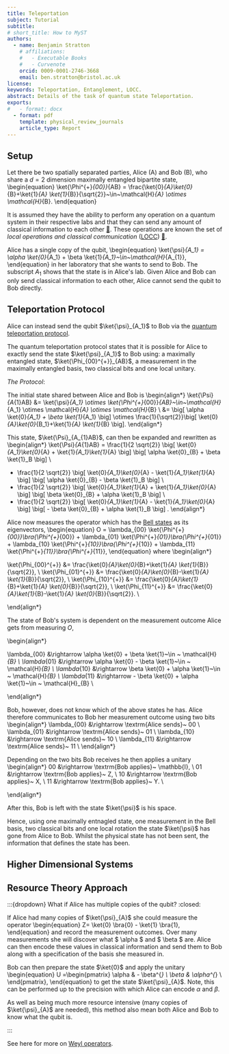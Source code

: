 ```yaml
---
title: Teleportation
subject: Tutorial
subtitle: 
# short_title: How to MyST
authors:
  - name: Benjamin Stratton
    # affiliations:
    #   - Executable Books
    #   - Curvenote
    orcid: 0009-0001-2746-3668
    email: ben.stratton@bristol.ac.uk
license: 
keywords: Teleportation, Entanglement, LOCC.  
abstract: Details of the task of quantum state Teleportation.   
exports:
#   - format: docx
  - format: pdf
    template: physical_review_journals
    article_type: Report
---
```


## Setup 

Let there be two spatially separated parties, Alice (A) and Bob (B), who share a $d=2$ dimension maximally entangled bipartite state,
\begin{equation}
\ket{\Phi^{+}_{00}}_{AB} = \frac{\ket{0}_{A}\ket{0}_{B}+\ket{1}_{A} \ket{1}_{B}}{\sqrt{2}}~\in~\mathcal{H}_{A} \otimes \mathcal{H}_{B}.
\end{equation}

It is assumed they have the ability to perform any operation on a quantum system in their respective labs and that they can send any amount of classical information to each other [💭](#classical_information_quantum_info_glossary). These operations are known the set of *local operations and classical communication* ([LOCC](https://en.wikipedia.org/wiki/LOCC)) [💭](#LOCC_quantum_info_glossary).

Alice has a single copy of the qubit,
\begin{equation}
\ket{\psi}_{A_1} = \alpha \ket{0}_{A_1} + \beta \ket{1}_{A_1}~\in~\mathcal{H}_{A_{1}},
\end{equation}
in her laboratory that she wants to send to Bob. The subscript $A_1$ shows that the state is in Alice's lab. Given Alice and Bob can only send classical information to each other, Alice cannot send the qubit to Bob directly. 


## Teleportation Protocol

Alice can instead send the qubit $\ket{\psi}_{A_1}$ to Bob via the [quantum teleportation protocol](10.1103/PhysRevLett.70.1895).  

The quantum teleportation protocol states that it is possible for Alice to exactly send the state $\ket{\psi}_{A_1}$ to Bob using: a maximally entangled state, $\ket{\Phi_{00}^{+}}_{AB}$, a measurement in the maximally entangled basis, two classical bits and one local unitary.  

*The Protocol*: 

The initial state shared between Alice and Bob is
\begin{align*}
\ket{\Psi}_{A_{1}AB} &= \ket{\psi}_{A_1} \otimes \ket{\Phi^{+}_{00}}_{AB}~\in~\mathcal{H}_{A_1} \otimes \mathcal{H}_{A} \otimes \mathcal{H}_{B} \\
&= \big[ \alpha \ket{0}_{A_1} + \beta \ket{1}_{A_1} \big] \otimes \frac{1}{\sqrt{2}}\big[ \ket{0}_{A}\ket{0}_{B_1}+\ket{1}_{A} \ket{1}_{B} \big].
\end{align*} 

This state, $\ket{\Psi}_{A_{1}AB}$, can then be expanded and rewritten as 
\begin{align*}
\ket{\Psi}_{A_{1}AB} = \frac{1}{2 \sqrt{2}} \big[ \ket{0}_{A_1}\ket{0}_{A} + \ket{1}_{A_1}\ket{1}_{A} \big] \big[ \alpha \ket{0}_{B} + \beta \ket{1}_B \big] \\
+  \frac{1}{2 \sqrt{2}} \big[ \ket{0}_{A_1}\ket{0}_{A} - \ket{1}_{A_1}\ket{1}_{A} \big] \big[ \alpha \ket{0}_{B} - \beta \ket{1}_B \big] \\
+ \frac{1}{2 \sqrt{2}} \big[ \ket{0}_{A_1}\ket{1}_{A} + \ket{1}_{A_1}\ket{0}_{A} \big] \big[ \beta \ket{0}_{B} + \alpha \ket{1}_B \big] \\
+ \frac{1}{2 \sqrt{2}} \big[ \ket{0}_{A_1}\ket{1}_{A} - \ket{1}_{A_1}\ket{0}_{A} \big] \big[ - \beta \ket{0}_{B} + \alpha \ket{1}_B \big] .
\end{align*}

Alice now measures the operator which has the [Bell states](https://en.wikipedia.org/wiki/Bell_state) as its eigenvectors,
\begin{equation}
O = \lambda_{00} \ket{\Phi^{+}_{00}}\bra{\Phi^{+}_{00}} + \lambda_{01} \ket{\Phi^{+}_{01}}\bra{\Phi^{+}_{01}} + \lambda_{10} \ket{\Phi^{+}_{10}}\bra{\Phi^{+}_{10}} + \lambda_{11} \ket{\Phi^{+}_{11}}\bra{\Phi^{+}_{11}},
\end{equation}
where
\begin{align*}

\ket{\Phi_{00}^{+}} &= \frac{\ket{0}_{A}\ket{0}_{B}+\ket{1}_{A} \ket{1}_{B}}{\sqrt{2}}, \\
\ket{\Phi_{01}^{+}} &= \frac{\ket{0}_{A}\ket{0}_{B}-\ket{1}_{A} \ket{1}_{B}}{\sqrt{2}}, \\
\ket{\Phi_{10}^{+}} &= \frac{\ket{0}_{A}\ket{1}_{B}+\ket{1}_{A} \ket{0}_{B}}{\sqrt{2}}, \\
\ket{\Phi_{11}^{+}} &= \frac{\ket{0}_{A}\ket{1}_{B}-\ket{1}_{A} \ket{0}_{B}}{\sqrt{2}}. \\

\end{align*}

The state of Bob's system is dependent on the measurement outcome Alice gets from measuring $O$, 

\begin{align*}

\lambda_{00} &\rightarrow \alpha \ket{0} + \beta \ket{1}~\in ~ \mathcal{H}_{B} \\
\lambda_{01} &\rightarrow \alpha \ket{0} - \beta \ket{1}~\in ~ \mathcal{H}_{B} \\
\lambda_{10} &\rightarrow \beta \ket{0} + \alpha \ket{1}~\in ~ \mathcal{H}_{B} \\
\lambda_{11} &\rightarrow - \beta \ket{0} + \alpha \ket{1}~\in ~ \mathcal{H}_{B} \\

\end{align*}

Bob, however, does not know which of the above states he has. Alice therefore communicates to Bob her measurement outcome using two bits 
\begin{align*}
\lambda_{00} &\rightarrow \textrm{Alice sends}~ 00 \\
\lambda_{01} &\rightarrow \textrm{Alice sends}~ 01 \\
\lambda_{10} &\rightarrow \textrm{Alice sends}~ 10 \\
\lambda_{11} &\rightarrow \textrm{Alice sends}~ 11 \\
\end{align*}

Depending on the two bits Bob receives he then applies a unitary 
\begin{align*}
00 &\rightarrow \textrm{Bob applies}~ \mathbb{I}, \\
01 &\rightarrow \textrm{Bob applies}~ Z, \\
10 &\rightarrow \textrm{Bob applies}~ X, \\
11 &\rightarrow \textrm{Bob applies}~ Y. \\

\end{align*}

After this, Bob is left with the state $\ket{\psi}$ is his space. 

Hence, using one maximally entnagled state, one measurement in the Bell basis, two classical bits and one local rotation the state $\ket{\psi}$ has gone from Alice to Bob. Whilst the physical state has not been sent, the information that defines the state has been. 

## Higher Dimensional Systems


## Resource Theory Approach


:::{dropdown} What if Alice has multiple copies of the qubit?
:closed:

If Alice had many copies of $\ket{\psi}_{A}$ she could measure the operator 
\begin{equation}
Z= \ket{0} \bra{0} - \ket{1} \bra{1},
\end{equation} 
and record the measurement outcomes. Over many measurements she will discover what $ \alpha $ and $ \beta $ are. Alice can then encode these values in classical information and send them to Bob along with a specification of the basis she measured in. 

Bob can then prepare the state $\ket{0}$ and apply the unitary 
\begin{equation}
U =\begin{pmatrix}
\alpha & - \beta^{*} \\
\beta & \alpha^{*} \\
\end{pmatrix},
\end{equation}
to get the state $\ket{\psi}_{A}$. Note, this can be performed up to the precision with which Alice can encode $\alpha$ and $\beta$. 

As well as being much more resource intensive (many copies of $\ket{\psi}_{A}$ are needed), this method also mean both Alice and Bob to know what the qubit is.  

:::

See here for more on [Weyl operators](#Weyl_operators_target). 